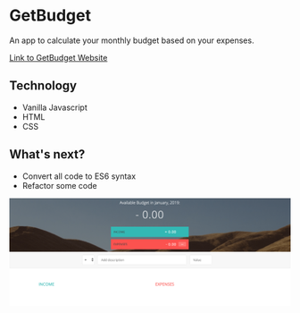 # GetBudget
An app to calculate your monthly budget based on your expenses.

[Link to GetBudget Website](https://eddiedeans.github.io/GetBudget/)

## Technology
- Vanilla Javascript
- HTML
- CSS

## What's next?
- Convert all code to ES6 syntax
- Refactor some code

![alt text](./screenshot.png)
